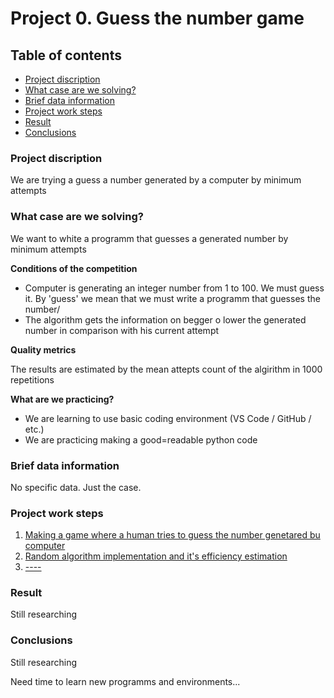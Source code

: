 # Project 0. Guess the number game

## Table of contents
* [Project discription](https://github.com/killri/sf_data_science/blob/main/project%200/README.md#Project-discription)
* [What case are we solving?](https://github.com/killri/sf_data_science/blob/main/project%200/README.md#What-case-are-we-solving?)
* [Brief data information](________)
* [Project work steps](________)
* [Result](_______)
* [Conclusions](________)

### Project discription
We are trying a guess a number generated by a computer by minimum attempts

### What case are we solving?
We want to white a programm that guesses a generated number by minimum attempts

**Conditions of the competition**
- Computer is generating an integer number from 1 to 100. We must guess it. By 'guess' we mean that we must write a programm that guesses the number/
- The algorithm gets the information on begger o lower the generated number in comparison with his current attempt

**Quality metrics**

The results are estimated by the mean attepts count of the algirithm in 1000 repetitions

**What are we practicing?**

- We are learning to use basic coding environment (VS Code / GitHub / etc.)
- We are practicing making a good=readable python code

### Brief data information
No specific data. Just the case.

### Project work steps
1. [Making a game where a human tries to guess the number genetared bu computer](________)
2.  [Random algorithm implementation and it's efficiency estimation](________)
3. [----](________)

### Result
Still researching

### Conclusions
Still researching

Need time to learn new programms and environments...